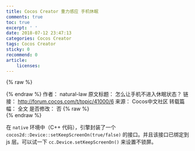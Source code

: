 ```yaml
---
title: Cocos Creator 重力感应 手机休眠
comments: true
toc: true
excerpt: ' '
date: 2018-07-12 23:47:13
categories: Cocos Creator
tags: Cocos Creator
sticky: 0
recommend: 0
article:
    licenses:
---
```

{% raw %}<article class="message is-link"><div class="message-body">{% endraw %}
作者： natural-law
原文标题： 怎么让手机不进入休眠状态？
链接： http://forum.cocos.com/t/topic/41000/6
来源： Cocos中文社区
转载篇幅： 全文
是否修改： 否
{% raw %}</div></article>{% endraw %}

在 `native` 环境中（C++ 代码），引擎封装了一个 `cocos2d::Device::setKeepScreenOn(true/false)` 的接口。并且该接口已绑定到 js 层。可以试一下 `cc.Device.setKeepScreenOn()` 来设置不锁屏。